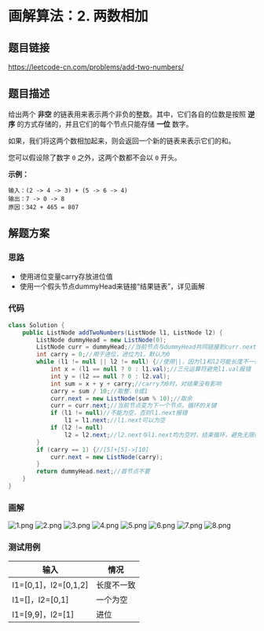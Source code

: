 # 画解算法：2. 两数相加

## 题目链接

https://leetcode-cn.com/problems/add-two-numbers/

## 题目描述

给出两个 **非空** 的链表用来表示两个非负的整数。其中，它们各自的位数是按照 **逆序** 的方式存储的，并且它们的每个节点只能存储 **一位** 数字。

如果，我们将这两个数相加起来，则会返回一个新的链表来表示它们的和。

您可以假设除了数字 `0` 之外，这两个数都不会以 `0` 开头。

**示例：**

```
输入：(2 -> 4 -> 3) + (5 -> 6 -> 4)
输出：7 -> 0 -> 8
原因：342 + 465 = 807
```

## 解题方案
### 思路

* 使用进位变量carry存放进位值
* 使用一个假头节点dummyHead来链接“结果链表”，详见画解

### 代码
```Java
class Solution {
    public ListNode addTwoNumbers(ListNode l1, ListNode l2) {
        ListNode dummyHead = new ListNode(0);
        ListNode curr = dummyHead;//当前节点与dummyHead共同链接到curr.next
        int carry = 0;//用于进位，进位为1，默认为0
        while (l1 != null || l2 != null) {//使用||，因为l1和l2可能长度不一致
            int x = (l1 == null ? 0 : l1.val);//三元运算符避免l1.val报错
            int y = (l2 == null ? 0 : l2.val);
            int sum = x + y + carry;//carry为0时，对结果没有影响
            carry = sum / 10;//取整，0或1
            curr.next = new ListNode(sum % 10);//取余
            curr = curr.next;//当前节点变为下一个节点，循环的关键
            if (l1 != null)//不能为空，否则l1.next报错
                l1 = l1.next;//l1.next可以为空
            if (l2 != null)
                l2 = l2.next;//l2.next与l1.next均为空时，结束循环，避免无限循环
        }
        if (carry == 1) {//[5]+[5]->[10]
            curr.next = new ListNode(carry);
        }
        return dummyHead.next;//首节点不要
    }
}
```
### 画解
![1.png](https://i.loli.net/2019/07/31/5d41804220c7f86257.png)
![2.png](https://i.loli.net/2019/07/31/5d417f22e163753047.png)
![3.png](https://i.loli.net/2019/07/31/5d417f236a34e66269.png)
![4.png](https://i.loli.net/2019/07/31/5d417f246661f59165.png)
![5.png](https://i.loli.net/2019/07/31/5d417f2478bea46508.png)
![6.png](https://i.loli.net/2019/07/31/5d417f24a767a29459.png)
![7.png](https://i.loli.net/2019/07/31/5d417f252bd3e17851.png)
![8.png](https://i.loli.net/2019/07/31/5d417f2566bea23499.png)

### 测试用例

输入 | 情况
---|---
l1=[0,1]，l2=[0,1,2] | 长度不一致
l1=[]，l2=[0,1] | 一个为空
l1=[9,9]，l2=[1] | 进位

